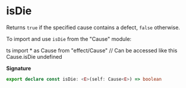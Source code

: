 # isDie

Returns `true` if the specified cause contains a defect, `false` otherwise.

To import and use `isDie` from the "Cause" module:

ts
import \* as Cause from "effect/Cause"
// Can be accessed like this
Cause.isDie
undefined

**Signature**

```ts
export declare const isDie: <E>(self: Cause<E>) => boolean
```
